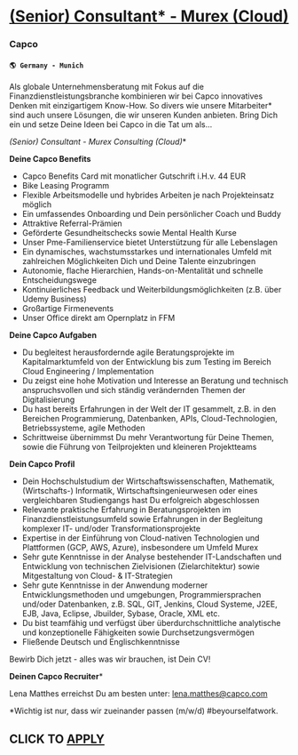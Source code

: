 # [(Senior) Consultant* - Murex (Cloud) ](https://www.remotewlb.com/apply/senior-consultant-murex-cloud-92747)  
### Capco  
#### `🌎 Germany - Munich`  

Als globale Unternehmensberatung mit Fokus auf die Finanzdienstleistungsbranche kombinieren wir bei Capco innovatives Denken mit einzigartigem Know-How. So divers wie unsere Mitarbeiter* sind auch unsere Lösungen, die wir unseren Kunden anbieten. Bring Dich ein und setze Deine Ideen bei Capco in die Tat um als…

**(Senior) Consultant* - Murex Consulting (Cloud)**

**Deine Capco Benefits**

  * Capco Benefits Card mit monatlicher Gutschrift i.H.v. 44 EUR
  * Bike Leasing Programm
  * Flexible Arbeitsmodelle und hybrides Arbeiten je nach Projekteinsatz möglich
  * Ein umfassendes Onboarding und Dein persönlicher Coach und Buddy
  * Attraktive Referral-Prämien
  * Geförderte Gesundheitschecks sowie Mental Health Kurse
  * Unser Pme-Familienservice bietet Unterstützung für alle Lebenslagen
  * Ein dynamisches, wachstumsstarkes und internationales Umfeld mit zahlreichen Möglichkeiten Dich und Deine Talente einzubringen
  * Autonomie, flache Hierarchien, Hands-on-Mentalität und schnelle Entscheidungswege
  * Kontinuierliches Feedback und Weiterbildungsmöglichkeiten (z.B. über Udemy Business)
  * Großartige Firmenevents
  * Unser Office direkt am Opernplatz in FFM

**Deine Capco Aufgaben**

  * Du begleitest herausfordernde agile Beratungsprojekte im Kapitalmarktumfeld von der Entwicklung bis zum Testing im Bereich Cloud Engineering / Implementation
  * Du zeigst eine hohe Motivation und Interesse an Beratung und technisch anspruchsvollen und sich ständig verändernden Themen der Digitalisierung
  * Du hast bereits Erfahrungen in der Welt der IT gesammelt, z.B. in den Bereichen Programmierung, Datenbanken, APIs, Cloud-Technologien, Betriebssysteme, agile Methoden
  * Schrittweise übernimmst Du mehr Verantwortung für Deine Themen, sowie die Führung von Teilprojekten und kleineren Projektteams

**Dein Capco Profil**

  * Dein Hochschulstudium der Wirtschaftswissenschaften, Mathematik, (Wirtschafts-) Informatik, Wirtschaftsingenieurwesen oder eines vergleichbaren Studiengangs hast Du erfolgreich abgeschlossen
  * Relevante praktische Erfahrung in Beratungsprojekten im Finanzdienstleistungsumfeld sowie Erfahrungen in der Begleitung komplexer IT- und/oder Transformationsprojekte
  * Expertise in der Einführung von Cloud-nativen Technologien und Plattformen (GCP, AWS, Azure), insbesondere um Umfeld Murex
  * Sehr gute Kenntnisse in der Analyse bestehender IT-Landschaften und Entwicklung von technischen Zielvisionen (Zielarchitektur) sowie Mitgestaltung von Cloud- & IT-Strategien
  * Sehr gute Kenntnisse in der Anwendung moderner Entwicklungsmethoden und umgebungen, Programmiersprachen und/oder Datenbanken, z.B. SQL, GIT, Jenkins, Cloud Systeme, J2EE, EJB, Java, Eclipse, Jbuilder, Sybase, Oracle, XML etc.
  * Du bist teamfähig und verfügst über überdurchschnittliche analytische und konzeptionelle Fähigkeiten sowie Durchsetzungsvermögen
  * Fließende Deutsch und Englischkenntnisse

Bewirb Dich jetzt \- alles was wir brauchen, ist Dein CV!

**Deinen Capco Recruiter***

Lena Matthes erreichst Du am besten unter: lena.matthes@capco.com

*Wichtig ist nur, dass wir zueinander passen (m/w/d) #beyourselfatwork.

  
## CLICK TO [APPLY](https://www.remotewlb.com/apply/senior-consultant-murex-cloud-92747)

